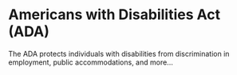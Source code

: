 # Americans with Disabilities Act (ADA)

The ADA protects individuals with disabilities from discrimination in employment, public accommodations, and more...
